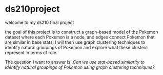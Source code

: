# ds210project
welcome to my ds210 final project

the  goal of this project is to construct a graph-based model of the Pokemon dataset where each Pokemon is a node, and edges connect Pokemon that are similar in base stats. I will then use graph clustering techniques to identify natural groupings of Pokemon and explore what these clusters represent in terms of role. 

The question I want to answer is: *Can we use stat-based similarity to identify natural groupings of Pokemon using graph clustering techniques?*

